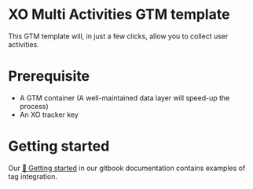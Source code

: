 # XO Multi Activities GTM template

This GTM template will, in just a few clicks, allow you to collect user activities.


# Prerequisite
- A GTM container (A well-maintained data layer will speed-up the process)
- An XO tracker key



# Getting started

Our [📌 Getting started](https://attraqt.gitbook.io/developer-documentation/front-end-tracking/client-installation/setup-gtm-template) in our gitbook documentation contains examples of tag integration.